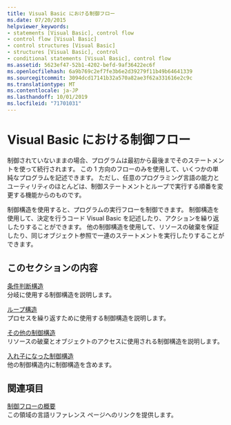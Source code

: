 ```yaml
---
title: Visual Basic における制御フロー
ms.date: 07/20/2015
helpviewer_keywords:
- statements [Visual Basic], control flow
- control flow [Visual Basic]
- control structures [Visual Basic]
- structures [Visual Basic], control
- conditional statements [Visual Basic], control flow
ms.assetid: 5623ef47-52b1-4202-befd-9af36422ec6f
ms.openlocfilehash: 6a9b769c2ef7fe3b6e2d39279f11b49b64641339
ms.sourcegitcommit: 3094dcd17141b32a570a82ae3f62a331616e2c9c
ms.translationtype: MT
ms.contentlocale: ja-JP
ms.lasthandoff: 10/01/2019
ms.locfileid: "71701031"
---
```

# <a name="control-flow-in-visual-basic"></a>Visual Basic における制御フロー

制御されていないままの場合、プログラムは最初から最後までそのステートメントを使って続行されます。 この 1 方向のフローのみを使用して、いくつかの単純なプログラムを記述できます。 ただし、任意のプログラミング言語の能力とユーティリティのほとんどは、制御ステートメントとループで実行する順番を変更する機能からのものです。

 制御構造を使用すると、プログラムの実行フローを制御できます。 制御構造を使用して、決定を行うコード Visual Basic を記述したり、アクションを繰り返したりすることができます。 他の制御構造を使用して、リソースの破棄を保証したり、同じオブジェクト参照で一連のステートメントを実行したりすることができます。
  
## <a name="in-this-section"></a>このセクションの内容

 [条件判断構造](decision-structures.md)  
 分岐に使用する制御構造を説明します。

 [ループ構造](loop-structures.md)  
 プロセスを繰り返すために使用する制御構造を説明します。

 [その他の制御構造](other-control-structures.md)  
 リソースの破棄とオブジェクトのアクセスに使用される制御構造を説明します。

 [入れ子になった制御構造](nested-control-structures.md)  
 他の制御構造内に制御構造を含めます。

## <a name="related-sections"></a>関連項目

 [制御フローの概要](../../../language-reference/keywords/control-flow-summary.md)  
 この領域の言語リファレンス ページへのリンクを提供します。
